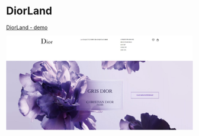 # **DiorLand**

[DiorLand - demo](https://krokholevviktor.github.io/diorLand/) 

![Текст описания](docs/images/diorPreview.jpg)
